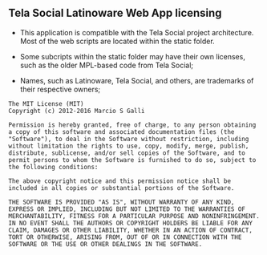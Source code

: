## Tela Social Latinoware Web App licensing

* This application is compatible with the Tela Social project architecture. Most of the web scripts are located within the static folder.

* Some subcripts within the static folder may have their own licenses, such as the older MPL-based code from Tela Social;

* Names, such as Latinoware, Tela Social, and others, are trademarks of their respective owners; 

```
The MIT License (MIT)
Copyright (c) 2012-2016 Marcio S Galli

Permission is hereby granted, free of charge, to any person obtaining a copy of this software and associated documentation files (the "Software"), to deal in the Software without restriction, including without limitation the rights to use, copy, modify, merge, publish, distribute, sublicense, and/or sell copies of the Software, and to permit persons to whom the Software is furnished to do so, subject to the following conditions:

The above copyright notice and this permission notice shall be included in all copies or substantial portions of the Software.

THE SOFTWARE IS PROVIDED "AS IS", WITHOUT WARRANTY OF ANY KIND, EXPRESS OR IMPLIED, INCLUDING BUT NOT LIMITED TO THE WARRANTIES OF MERCHANTABILITY, FITNESS FOR A PARTICULAR PURPOSE AND NONINFRINGEMENT. IN NO EVENT SHALL THE AUTHORS OR COPYRIGHT HOLDERS BE LIABLE FOR ANY CLAIM, DAMAGES OR OTHER LIABILITY, WHETHER IN AN ACTION OF CONTRACT, TORT OR OTHERWISE, ARISING FROM, OUT OF OR IN CONNECTION WITH THE SOFTWARE OR THE USE OR OTHER DEALINGS IN THE SOFTWARE.

```
